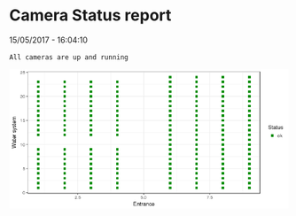 Camera Status report
================
15/05/2017 - 16:04:10

    All cameras are up and running

![](camreport_files/figure-markdown_github/unnamed-chunk-2-1.png)
